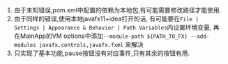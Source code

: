 1. 由于未知错误,pom.xml中配置的依赖为本地包,有可能需要修改路径才能使用.
2. 由于同样的错误,使用本地javafx11+idea打开的话,
有可能要在`File | Settings | Appearance & Behavior | Path Variables`内设置环境变量,
再在MainApp的VM options中添加`--module-path ${PATH_TO_FX} --add-modules javafx.controls,javafx.fxml`
来解决
3. 只实现了基本功能,pause按钮没有对应事件,只有其余的按钮有用.